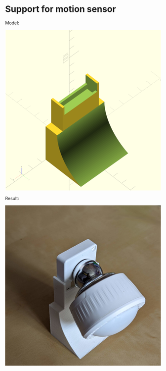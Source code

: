 # Support for motion sensor

Model:

![Model](MotionSensorSupport.png)

Result:

![Result](result.jpg)
